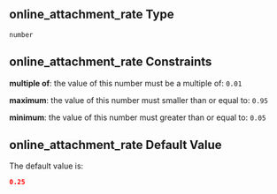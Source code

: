 ## online\_attachment\_rate Type

`number`

## online\_attachment\_rate Constraints

**multiple of**: the value of this number must be a multiple of: `0.01`

**maximum**: the value of this number must smaller than or equal to: `0.95`

**minimum**: the value of this number must greater than or equal to: `0.05`

## online\_attachment\_rate Default Value

The default value is:

```json
0.25
```
